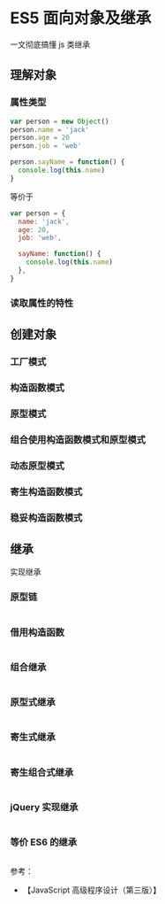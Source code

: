 # ES5 面向对象及继承

一文彻底搞懂 js 类继承

## 理解对象

### 属性类型

```js
var person = new Object()
person.name = 'jack'
person.age = 20
person.job = 'web'

person.sayName = function() {
  console.log(this.name)
}
```

等价于

```js
var person = {
  name: 'jack',
  age: 20,
  job: 'web',

  sayName: function() {
    console.log(this.name)
  },
}
```

### 读取属性的特性


## 创建对象

### 工厂模式

### 构造函数模式

### 原型模式

### 组合使用构造函数模式和原型模式

### 动态原型模式

### 寄生构造函数模式

### 稳妥构造函数模式

## 继承

实现继承

### 原型链

```js

```

### 借用构造函数

```js

```

### 组合继承

```js

```

### 原型式继承

```js

```

### 寄生式继承

```js

```

### 寄生组合式继承

```js

```

### jQuery 实现继承

```js

```

### 等价 ES6 的继承

```js

```

参考：

- 【JavaScript 高级程序设计（第三版）】
